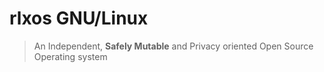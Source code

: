 # rlxos GNU/Linux
> An Independent, **Safely Mutable** and Privacy oriented Open Source Operating system

